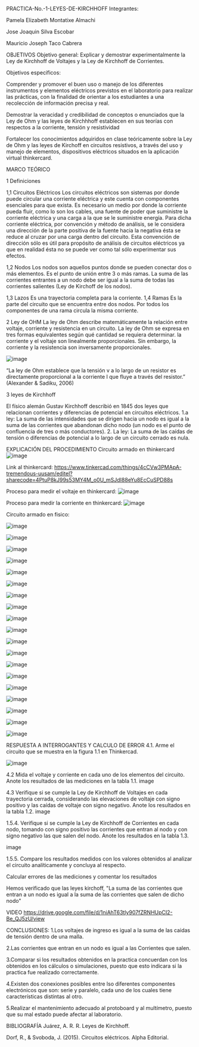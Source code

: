 PRACTICA-No.-1-LEYES-DE-KIRCHHOFF
Integrantes:

Pamela Elizabeth Montatixe Almachi

Jose Joaquin Silva Escobar

Mauricio Joseph Taco Cabrera

OBJETIVOS
Objetivo general: Explicar y demostrar experimentalmente la Ley de Kirchhoff de Voltajes y la Ley de Kirchhoff de Corrientes.

Objetivos especificos:

Comprender y promover el buen uso o manejo de los diferentes instrumentos y elementos eléctricos previstos en el laboratorio para realizar las prácticas, con la finalidad de orientar a los estudiantes a una recolección de información precisa y real.

Demostrar la veracidad y credibilidad de conceptos o enunciados que la Ley de Ohm y las leyes de Kirchhhoff establecen en sus teorías con respectos a la corriente, tensión y resistividad

Fortalecer los conocimientos adquiridos en clase teóricamente sobre la Ley de Ohm y las leyes de Kirchoff en circuitos resistivos, a través del uso y manejo de elementos, dispositivos eléctricos situados en la aplicación virtual thinkercard.

MARCO TEÓRICO

1 Definiciones

1,1 Circuitos Eléctricos Los circuitos eléctricos son sistemas por donde puede circular una corriente eléctrica y este cuenta con componentes esenciales para que exista. Es necesario un medio por donde la corriente pueda fluir, como lo son los cables, una fuente de poder que suministre la corriente eléctrica y una carga a la que se le suministre energía. Para dicha corriente eléctrica, por convención y método de análisis, se le considera una dirección de la parte positiva de la fuente hacia la negativa ésta se reduce al cruzar por una carga dentro del circuito. Esta convención de dirección sólo es útil para propósito de análisis de circuitos eléctricos ya que en realidad ésta no se puede ver como tal sólo experimentar sus efectos.

1,2 Nodos Los nodos son aquellos puntos donde se pueden conectar dos o más elementos. Es el punto de unión entre 3 o más ramas. La suma de las corrientes entrantes a un nodo debe ser igual a la suma de todas las corrientes salientes (Ley de Kirchoff de los nodos).

1,3 Lazos Es una trayectoria completa para la corriente. 1,4 Ramas Es la parte del circuito que se encuentra entre dos nodos. Por todos los componentes de una rama circula la misma corriente.

2 Ley de OHM La ley de Ohm describe matemáticamente la relación entre voltaje, corriente y resistencia en un circuito. La ley de Ohm se expresa en tres formas equivalentes según qué cantidad se requiera determinar. la corriente y el voltaje son linealmente proporcionales. Sin embargo, la corriente y la resistencia son inversamente proporcionales.

![image](https://user-images.githubusercontent.com/116780506/201396101-149e5183-a316-415e-878b-19df26ca755b.png)


“La ley de Ohm establece que la tensión v a lo largo de un resistor es directamente proporcional a la corriente I que fluye a través del resistor.” (Alexander & Sadiku, 2006)

3 leyes de Kirchhoff

El físico alemán Gustav Kirchhoff describió en 1845 dos leyes que relacionan corrientes y diferencias de potencial en circuitos eléctricos. 1.a ley: La suma de las intensidades que se dirigen hacia un nodo es igual a la suma de las corrientes que abandonan dicho nodo (un nodo es el punto de confluencia de tres o más conductores). 2. La ley: La suma de las caídas de tensión o diferencias de potencial a lo largo de un circuito cerrado es nula.

EXPLICACIÓN DEL PROCEDIMIENTO
Circuito armado en thinkercard
![image](https://user-images.githubusercontent.com/116780506/201396260-a092c2e5-956b-4d29-b078-2f3a1375592a.png)


Link al thinkercard: https://www.tinkercad.com/things/4cCVw3PMApA-tremendous-uusam/editel?sharecode=4PtuP8kJ99s53MY4M_o0U_mSJdI88eYu8EcCuSPD88s

Proceso para medir el voltaje en thinkercard: ![image](https://user-images.githubusercontent.com/116780506/201396324-8e9b00a4-eccb-4a33-afda-f5962d3da49b.png)


Proceso para medir la corriente en thinkercard: ![image](https://user-images.githubusercontent.com/116780506/201396353-c30cbf98-29f1-4290-af84-f6d1bfaf33e1.png)


Circuito armado en fisico:

![image](https://user-images.githubusercontent.com/116780506/201396513-1ade389e-e50a-41b0-b93e-060b2da7aaf4.png)


![image](https://user-images.githubusercontent.com/116780506/201396547-4def0184-0678-447c-b804-6312ad5ea7e9.png)


![image](https://user-images.githubusercontent.com/116780506/201396592-20633c0b-c1ff-4132-8a68-448e5eb413bf.png)


![image](https://user-images.githubusercontent.com/116780506/201396635-a24f0ced-3cf4-4695-9281-a460a52eae32.png)


![image](https://user-images.githubusercontent.com/116780506/201396684-539f126b-9371-477e-a8cb-7a48aee4c3a0.png)


![image](https://user-images.githubusercontent.com/116780506/201396711-59bb5ead-6bce-4877-bdce-dd420c4f92fa.png)


![image](https://user-images.githubusercontent.com/116780506/201396739-fd5a6899-9777-465f-8049-877f4678c33b.png)


![image](https://user-images.githubusercontent.com/116780506/201396840-c96df8f4-6547-48ee-b1d2-2e7ce90dfea7.png)


![image](https://user-images.githubusercontent.com/116780506/201396877-3a76f279-459e-44bb-8550-3c54927deced.png)


![image](https://user-images.githubusercontent.com/116780506/201396915-afd00cfc-8249-4e06-a148-ef79a0e1d06e.png)


![image](https://user-images.githubusercontent.com/116780506/201396937-fc298900-9d74-42ff-acfd-662889919244.png)


![image](https://user-images.githubusercontent.com/116780506/201396970-e6fdcc73-8b53-4488-a6b9-1fa9ed63b496.png)


![image](https://user-images.githubusercontent.com/116780506/201396999-6c247b6d-72b6-4253-b45d-0d34f78f3251.png)


![image](https://user-images.githubusercontent.com/116780506/201397032-81d59d57-c5bf-4c69-b6ab-3a4e027eafc1.png)


![image](https://user-images.githubusercontent.com/116780506/201397056-c0905979-e5b5-46eb-8a2b-0dabd39c58b8.png)


![image](https://user-images.githubusercontent.com/116780506/201397080-d2bb8a5a-6fa5-4c74-8eb9-f0f42e2bc74c.png)

![image](https://user-images.githubusercontent.com/116780506/201397114-7c7fe9b0-46d3-4b3d-a48c-97c6f8be9ee7.png)


![image](https://user-images.githubusercontent.com/116780506/201397149-d25a8efa-117f-4315-9e64-f97b634fce1c.png)


![image](https://user-images.githubusercontent.com/116780506/201397186-b4dba41b-aaf1-486a-a18c-0396d3de2665.png)


RESPUESTA A INTERROGANTES Y CALCULO DE ERROR
4.1. Arme el circuito que se muestra en la figura 1.1 en Thinkercad.

![image](https://user-images.githubusercontent.com/116780506/201397224-2eeb6845-ef73-47f1-b9df-919bcaf575a1.png)


4.2 Mida el voltaje y corriente en cada uno de los elementos del circuito. Anote los resultados de las mediciones en la tabla 1.1. image

4.3 Verifique si se cumple la Ley de Kirchhoff de Voltajes en cada trayectoria cerrada, considerando las elevaciones de voltaje con signo positivo y las caídas de voltaje con signo negativo. Anote los resultados en la tabla 1.2. image

1.5.4. Verifique si se cumple la Ley de Kirchhoff de Corrientes en cada nodo, tomando con signo positivo las corrientes que entran al nodo y con signo negativo las que salen del nodo. Anote los resultados en la tabla 1.3.

image

1.5.5. Compare los resultados medidos con los valores obtenidos al analizar el circuito analíticamente y concluya al respecto.

Calcular errores de las mediciones y comentar los resultados

Hemos verificado que las leyes kirchoff, "La suma de las corrientes que entran a un nodo es igual a la suma de las corrientes que salen de dicho nodo"

VIDEO
https://drive.google.com/file/d/1niAhT63tly907fZRNHUpCI2-Be_QJ5zU/view

CONCLUSIONES:
1.Los voltajes de ingreso es igual a la suma de las caidas de tensión dentro de una malla.

2.Las corrientes que entran en un nodo es igual a las Corrientes que salen.

3.Comparar si los resultados obtenidos en la practica concuerdan con los obtenidos en los cálculos o simulaciones, puesto que esto indicara si la practica fue realizado correctamente.

4.Existen dos conexiones posibles entre lso diferentes componentes electrónicos que son: serie y paralelo, cada uno de los cuales tiene características distintas al otro.

5.Realizar el mantenimiento adecuado al protoboard y al multímetro, puesto que su mal estado puede afectar al laboratorio.

BIBLIOGRAFÍA
Juárez, A. R. R. Leyes de Kirchhoff.

Dorf, R., & Svoboda, J. (2015). Circuitos eléctricos. Alpha Editorial.
